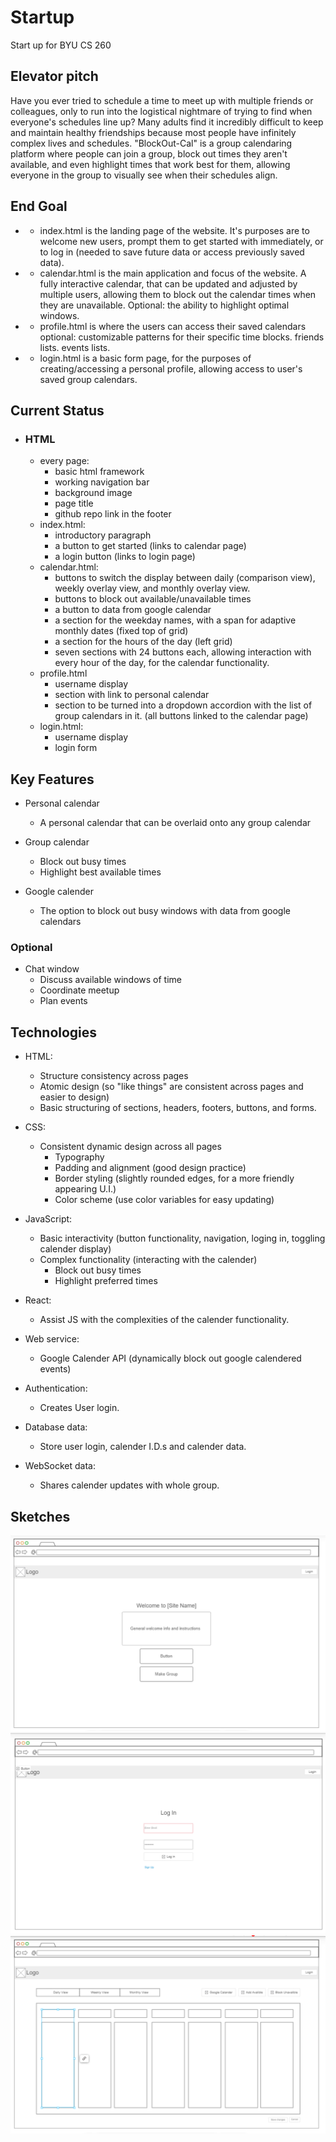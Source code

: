 # Startup
Start up for BYU CS 260

## Elevator pitch
Have you ever tried to schedule a time to meet up with multiple friends or colleagues, only to run into the logistical nightmare of trying to find when everyone's schedules line up? Many adults find it incredibly difficult to keep and maintain healthy friendships because most people have infinitely complex lives and schedules. "BlockOut-Cal" is a group calendaring platform where people can join a group, block out times they aren't available, and even highlight times that work best for them, allowing everyone in the group to visually see when their schedules align.

## End Goal
* * index.html is the landing page of the website. It's purposes are to welcome new users, prompt them to get started with immediately, or to log in (needed to save future data or access previously saved data).
* * calendar.html is the main application and focus of the website. A fully interactive calendar, that can be updated and adjusted by multiple users, allowing them to block out the calendar times when they are unavailable.
Optional: the ability to highlight optimal windows.
* * profile.html is where the users can access their saved calendars
optional: customizable patterns for their specific time blocks. friends lists. events lists.
* * login.html is a basic form page, for the purposes of creating/accessing a personal profile, allowing access to user's saved group calendars. 

## Current Status
* ### HTML
    * every page:
        * basic html framework
        * working navigation bar
        * background image
        * page title
        * github repo link in the footer
    * index.html:
        * introductory paragraph
        * a button to get started (links to calendar page)
        * a login button (links to login page)
    * calendar.html:
        * buttons to switch the display between daily (comparison view), weekly overlay view, and monthly overlay view. 
        * buttons to block out available/unavailable times
        * a button to data from google calendar
        * a section for the weekday names, with a span for adaptive monthly dates (fixed top of grid)
        * a section for the hours of the day (left grid)
        * seven sections with 24 buttons each, allowing interaction with every hour of the day, for the calendar functionality.
    * profile.html
        * username display
        * section with link to personal calendar
        * section to be turned into a dropdown accordion with the list of group calendars in it. (all buttons linked to the calendar page)
    * login.html:
        * username display
        * login form

## Key Features
* Personal calendar
    * A personal calendar that can be overlaid onto any group calendar

* Group calendar
    * Block out busy times
    * Highlight best available times

* Google calender
  * The option to block out busy windows with data from google calendars

### Optional

* Chat window
  * Discuss available windows of time
  * Coordinate meetup
  * Plan events

## Technologies
* HTML:
    * Structure consistency across pages
    * Atomic design (so "like things" are consistent across pages and easier to design)
    * Basic structuring of sections, headers, footers, buttons, and forms.

* CSS:
    * Consistent dynamic design across all pages
        * Typography
        * Padding and alignment (good design practice)
        * Border styling (slightly rounded edges, for a more friendly appearing U.I.)
        * Color scheme (use color variables for easy updating)

* JavaScript:
     * Basic interactivity (button functionality, navigation, loging in, toggling calender display)
     * Complex functionality (interacting with the calender)
        * Block out busy times
        * Highlight preferred times

* React:
    * Assist JS with the complexities of the calender functionality.

* Web service:
    * Google Calender API (dynamically block out google calendered events)

* Authentication: 
    * Creates User login.

* Database data: 
    * Store user login, calender I.D.s and calender data.

* WebSocket data:
    * Shares calender updates with whole group.

## Sketches
![Screenshot of startup landing page wireframe.](images\startup-home.png)
![Screenshot of startup login page wireframe.](images\startup-login.png)
![Screenshot of startup main application (calender) wireframe.](images\startup-calander.png)